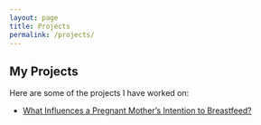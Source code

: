 ```yaml
---
layout: page
title: Projects
permalink: /projects/
---
```


## My Projects

Here are some of the projects I have worked on:

- [What Influences a Pregnant Mother’s Intention to Breastfeed?](_posts/2024-01-21-breastfeeding-intention-analysis.md)


